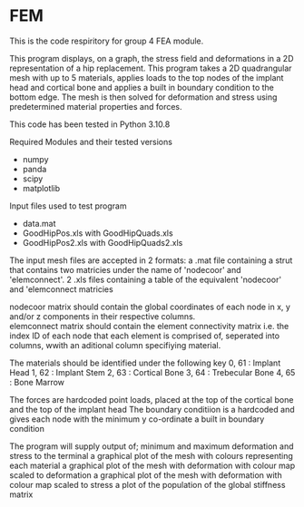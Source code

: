# FEM
This is the code respiritory for group 4 FEA module. 

This program displays, on a graph, the stress field and deformations in a 2D representation of a hip replacement. 
This program takes a 2D quadrangular mesh with up to 5 materials, applies loads to the top nodes of the implant head and cortical bone and applies a built in boundary condition to the bottom edge. The mesh is then solved for deformation and stress using predetermined material properties and forces. 

This code has been tested in Python 3.10.8

Required Modules and their tested versions
- numpy
- panda
- scipy
- matplotlib

Input files used to test program
- data.mat
- GoodHipPos.xls with GoodHipQuads.xls
- GoodHipPos2.xls with GoodHipQuads2.xls

The input mesh files are accepted in 2 formats: 
  a .mat file containing a strut that contains two matricies under the name of 'nodecoor' and 'elemconnect'. 
  2 .xls files containing a table of the equivalent 'nodecoor' and 'elemconnect matricies

nodecoor matrix should contain the global coordinates of each node in x, y and/or z components in their respective columns.  
elemconnect matrix should contain the element connectivity matrix i.e. the index ID of each node that each element is comprised of, seperated into columns, wwith an aditional column specifiying material. 

The materials should be identified under the following key
0, 61 : Implant Head
1, 62 : Implant Stem
2, 63 : Cortical Bone
3, 64 : Trebecular Bone
4, 65 : Bone Marrow

The forces are hardcoded point loads, placed at the top of the cortical bone and the top of the implant head
The boundary conditiion is a hardcoded and gives each node with the minimum y co-ordinate a built in boundary condition 

The program will supply output of;
  minimum and maximum deformation and stress to the terminal
  a graphical plot of the mesh with colours representing each material
  a graphical plot of the mesh with deformation with colour map scaled to deformation
  a graphical plot of the mesh with deformation with colour map scaled to stress
  a plot of the population of the global stiffness matrix
